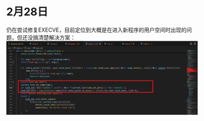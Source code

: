 # 2月28日

仍在尝试修复EXECVE，目前定位到大概是在进入新程序的用户空间时出现的问题，但还没搞清楚解决方案：
![](../../asserts/day228.png ':class=myImageClass')